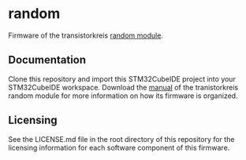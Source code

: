 # random
Firmware of the transistorkreis [random module](https://transistorkreis.de/hardware).

## Documentation 
Clone this repository and import this STM32CubeIDE project into your STM32CubeIDE workspace.
Download the [manual](https://transistorkreis.de/manuals/) of the tranistorkreis random module for more information on how its firmware is organized.

## Licensing
See the LICENSE.md file in the root directory of this repository for the licensing information for each software component of this firmware.
